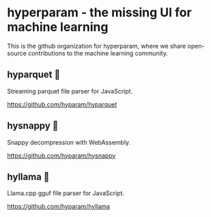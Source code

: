 # hyperparam - the missing UI for machine learning

This is the github organization for hyperparam, where we share open-source contributions to the machine learning community.

## hyparquet :parrot:

Streaming parquet file parser for JavaScript.

https://github.com/hyparam/hyparquet

## hysnappy :penguin:

Snappy decompression with WebAssembly.

https://github.com/hyparam/hysnappy

## hyllama :llama:

Llama.cpp gguf file parser for JavaScript.

https://github.com/hyparam/hyllama
